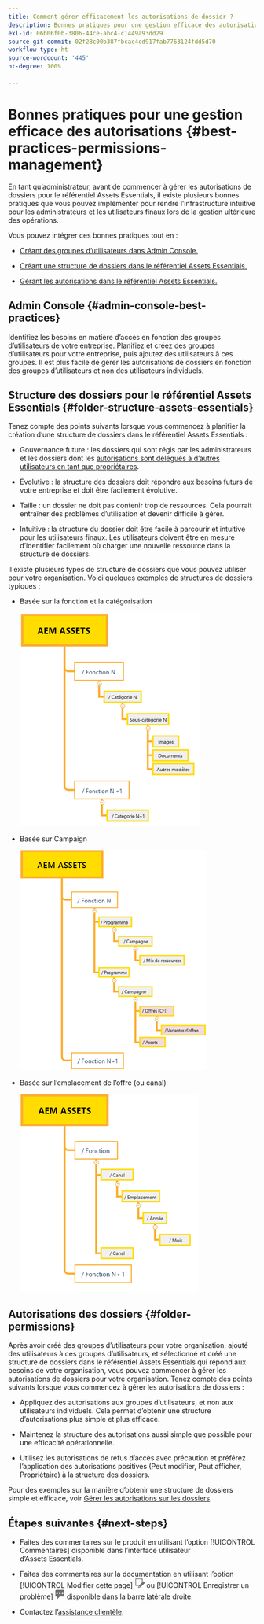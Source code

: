 ```yaml
---
title: Comment gérer efficacement les autorisations de dossier ?
description: Bonnes pratiques pour une gestion efficace des autorisations
exl-id: 06b06f0b-3806-44ce-abc4-c1449a93dd29
source-git-commit: 02f28c00b387fbcac4cd917fab7763124fdd5d70
workflow-type: ht
source-wordcount: '445'
ht-degree: 100%

---
```


# Bonnes pratiques pour une gestion efficace des autorisations {#best-practices-permissions-management}

En tant qu’administrateur, avant de commencer à gérer les autorisations de dossiers pour le référentiel Assets Essentials, il existe plusieurs bonnes pratiques que vous pouvez implémenter pour rendre l’infrastructure intuitive pour les administrateurs et les utilisateurs finaux lors de la gestion ultérieure des opérations.

Vous pouvez intégrer ces bonnes pratiques tout en :

* [Créant des groupes d’utilisateurs dans Admin Console.](#admin-console-best-practices)

* [Créant une structure de dossiers dans le référentiel Assets Essentials.](#folder-structure-assets-essentials)

* [Gérant les autorisations dans le référentiel Assets Essentials.](#folder-permissions)

## Admin Console {#admin-console-best-practices}

Identifiez les besoins en matière d’accès en fonction des groupes d’utilisateurs de votre entreprise. Planifiez et créez des groupes d’utilisateurs pour votre entreprise, puis ajoutez des utilisateurs à ces groupes. Il est plus facile de gérer les autorisations de dossiers en fonction des groupes d’utilisateurs et non des utilisateurs individuels.

## Structure des dossiers pour le référentiel Assets Essentials {#folder-structure-assets-essentials}

Tenez compte des points suivants lorsque vous commencez à planifier la création d’une structure de dossiers dans le référentiel Assets Essentials :

* Gouvernance future : les dossiers qui sont régis par les administrateurs et les dossiers dont les [autorisations sont délégués à d’autres utilisateurs en tant que propriétaires](manage-permissions.md##manage-permissions-folders).

* Évolutive : la structure des dossiers doit répondre aux besoins futurs de votre entreprise et doit être facilement évolutive.

* Taille : un dossier ne doit pas contenir trop de ressources. Cela pourrait entraîner des problèmes d’utilisation et devenir difficile à gérer.

* Intuitive : la structure du dossier doit être facile à parcourir et intuitive pour les utilisateurs finaux. Les utilisateurs doivent être en mesure d’identifier facilement où charger une nouvelle ressource dans la structure de dossiers.

Il existe plusieurs types de structure de dossiers que vous pouvez utiliser pour votre organisation. Voici quelques exemples de structures de dossiers typiques :

* Basée sur la fonction et la catégorisation

   ![Fonction et catégorisation](assets/function-categorization.png)

* Basée sur Campaign

   ![Basée sur Campaign](assets/campaign-based.png)

* Basée sur l’emplacement de l’offre (ou canal)

   ![Basée sur l’emplacement de l’offre](assets/offer-location.png)


## Autorisations des dossiers {#folder-permissions}

Après avoir créé des groupes d’utilisateurs pour votre organisation, ajouté des utilisateurs à ces groupes d’utilisateurs, et sélectionné et créé une structure de dossiers dans le référentiel Assets Essentials qui répond aux besoins de votre organisation, vous pouvez commencer à gérer les autorisations de dossiers pour votre organisation. Tenez compte des points suivants lorsque vous commencez à gérer les autorisations de dossiers :

* Appliquez des autorisations aux groupes d’utilisateurs, et non aux utilisateurs individuels. Cela permet d’obtenir une structure d’autorisations plus simple et plus efficace.

* Maintenez la structure des autorisations aussi simple que possible pour une efficacité opérationnelle.

* Utilisez les autorisations de refus d’accès avec précaution et préférez l’application des autorisations positives (Peut modifier, Peut afficher, Propriétaire) à la structure des dossiers.

Pour des exemples sur la manière d’obtenir une structure de dossiers simple et efficace, voir [Gérer les autorisations sur les dossiers](manage-permissions.md##manage-permissions-folders).

## Étapes suivantes {#next-steps}

* Faites des commentaires sur le produit en utilisant l’option [!UICONTROL Commentaires] disponible dans l’interface utilisateur d’Assets Essentials.

* Faites des commentaires sur la documentation en utilisant l’option [!UICONTROL Modifier cette page] ![modifier la page](assets/do-not-localize/edit-page.png) ou [!UICONTROL Enregistrer un problème] ![créer un problème GitHub](assets/do-not-localize/github-issue.png) disponible dans la barre latérale droite.

* Contactez l’[assistance clientèle](https://experienceleague.adobe.com/?support-solution=General&amp;lang=fr#support).
